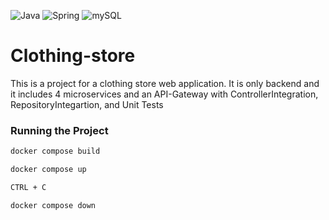 ![Java](https://img.shields.io/badge/java-%23ED8B00.svg?style=for-the-badge&logo=openjdk&logoColor=white) ![Spring](https://img.shields.io/badge/spring-%236DB33F.svg?style=for-the-badge&logo=spring&logoColor=white) ![mySQL](https://img.shields.io/badge/mySQL-%236DB33F.svg?style=for-the-badge&logo=spring&logoColor=red)
# Clothing-store

This is a project for a clothing store web application. It is only backend and it includes 4 microservices and an API-Gateway with ControllerIntegration, RepositoryIntegartion, and Unit Tests 

### Running the Project

```bash
docker compose build

docker compose up

```

```bash
CTRL + C

docker compose down
```
